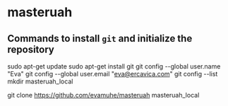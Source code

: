 # masteruah
## Commands to install `git` and initialize the repository
sudo  apt-get update
sudo apt-get install git
git config --global user.name "Eva"
git config --global user.email "eva@ercavica.com"
git config --list
mkdir masteruah_local

git clone https://github.com/evamuhe/masteruah masteruah_local

